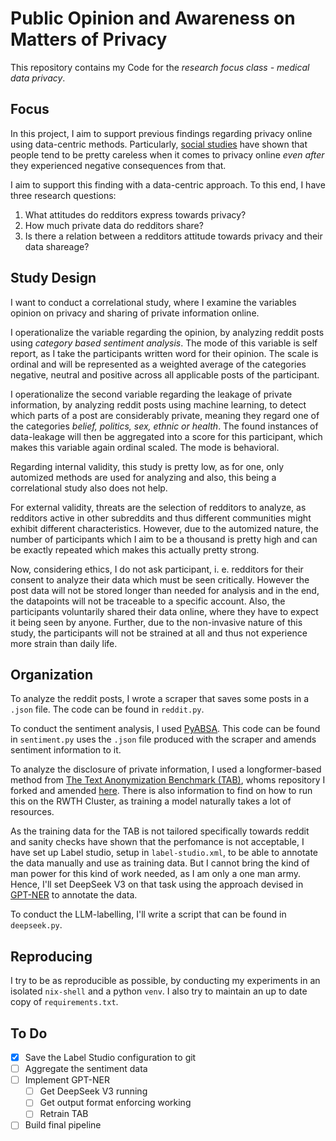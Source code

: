 # Public Opinion and Awareness on Matters of Privacy
This repository contains my Code for the *research focus class - medical data privacy*.

## Focus
In this project, I aim to support previous findings regarding privacy online using data-centric methods.
Particularly, [social studies](https://journals.sagepub.com/doi/abs/10.1177/009365021141833) have shown that people tend to be pretty careless when it comes to privacy online *even after* they experienced negative consequences from that.

I aim to support this finding with a data-centric approach. To this end, I have three research questions:

1. What attitudes do redditors express towards privacy?
2. How much private data do redditors share?
3. Is there a relation between a redditors attitude towards privacy and their data shareage?

## Study Design

I want to conduct a correlational study, where I examine the variables opinion on privacy and sharing of private information online. 

I operationalize the variable regarding the opinion, by analyzing reddit posts using *category based sentiment analysis*. The mode of this variable is self report, as I take the participants written word for their opinion. The scale is ordinal and will be represented as a weighted average of the categories negative, neutral and positive across all applicable posts of the participant.

I operationalize the second variable regarding the leakage of private information, by analyzing reddit posts using machine learning, to detect which parts of a post are considerably private, meaning they regard one of the categories *belief, politics, sex, ethnic or health*. The found instances of data-leakage will then be aggregated into a score for this participant, which makes this variable again ordinal scaled. The mode is behavioral.

Regarding internal validity, this study is pretty low, as for one, only automized methods are used for analyzing and also, this being a correlational study also does not help.

For external validity, threats are the selection of redditors to analyze, as redditors active in other subreddits and thus different communities might exhibit different characteristics. However, due to the automized nature, the number of participants which I aim to be a thousand is pretty high and can be exactly repeated which makes this actually pretty strong.

Now, considering ethics, I do not ask participant, i. e. redditors for their consent to analyze their data which must be seen critically. However the post data will not be stored longer than needed for analysis and in the end, the datapoints will not be traceable to a specific account. Also, the participants voluntarily shared their data online, where they have to expect it being seen by anyone. Further, due to the non-invasive nature of this study, the participants will not be strained at all and thus not experience more strain than daily life.

## Organization
To analyze the reddit posts, I wrote a scraper that saves some posts in a `.json` file. The code can be found in `reddit.py`.

To conduct the sentiment analysis, I used [PyABSA](https://github.com/yangheng95/PyABSA). This code can be found in `sentiment.py` uses the `.json` file produced with the scraper and amends sentiment information to it.

To analyze the disclosure of private information, I used a longformer-based method from [The Text Anonymization Benchmark (TAB)](https://arxiv.org/abs/2202.00443), whoms repository I forked and amended [here](https://github.com/Severin-Nitsche/text-anonymization-benchmark). There is also information to find on how to run this on the RWTH Cluster, as training a model naturally takes a lot of resources.

As the training data for the TAB is not tailored specifically towards reddit and sanity checks have shown that the perfomance is not acceptable, I have set up Label studio, setup in `label-studio.xml`, to be able to annotate the data manually and use as training data.
But I cannot bring the kind of man power for this kind of work needed, as I am only a one man army. Hence, I'll set DeepSeek V3 on that task using the approach devised in [GPT-NER](https://arxiv.org/pdf/2304.10428) to annotate the data.

To conduct the LLM-labelling, I'll write a script that can be found in `deepseek.py`.

## Reproducing
I try to be as reproducible as possible, by conducting my experiments in an isolated `nix-shell` and a python `venv`. I also try to maintain an up to date copy of `requirements.txt`.

## To Do
- [x] Save the Label Studio configuration to git
- [ ] Aggregate the sentiment data
- [ ] Implement GPT-NER
  - [ ] Get DeepSeek V3 running
  - [ ] Get output format enforcing working
  - [ ] Retrain TAB
- [ ] Build final pipeline
